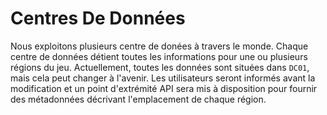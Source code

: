 # Centres De Données

Nous exploitons plusieurs centre de donées à travers le monde. Chaque centre de données détient toutes les informations pour une ou plusieurs régions du jeu. Actuellement, toutes les données sont situées dans `DC01`, mais cela peut changer à l'avenir. Les utilisateurs seront informés avant la modification et un point d'extrémité API sera mis à disposition pour fournir des métadonnées décrivant l'emplacement de chaque région.

